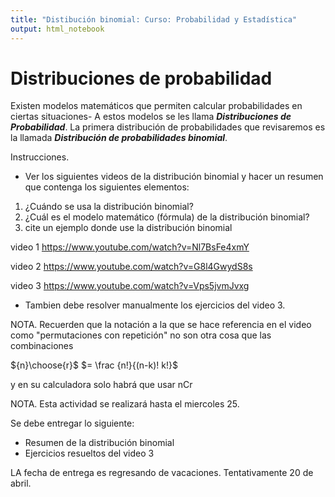 ```yaml
---
title: "Distibución binomial: Curso: Probabilidad y Estadística"
output: html_notebook
---
```


# Distribuciones de probabilidad

Existen modelos matemáticos que permiten calcular probabilidades en ciertas situaciones- A estos modelos se les llama ***Distribuciones de Probabilidad***. La primera distribución de probabilidades que revisaremos es la llamada ***Distribución de probabilidades binomial***.

Instrucciones.

* Ver los siguientes videos de la distribución binomial y hacer un resumen que contenga los siguientes elementos:
1. ¿Cuándo se usa la distribución binomial?
2. ¿Cuál es el modelo matemático (fórmula) de la distribución binomial?
3. cite un ejemplo donde use la distribución binomial


video 1
https://www.youtube.com/watch?v=Nl7BsFe4xmY

video 2
https://www.youtube.com/watch?v=G8l4GwydS8s

video 3
https://www.youtube.com/watch?v=Vps5jvmJvxg

* Tambien debe resolver manualmente los ejercicios del video 3.




NOTA. Recuerden que la notación a la que se hace referencia en el video como "permutaciones con repetición" no son otra cosa que las combinaciones

${n}\choose{r}$ $= \frac {n!}{(n-k)! k!}$ 

y en su calculadora solo habrá que usar nCr


NOTA. Esta actividad se realizará hasta el miercoles 25.

Se debe entregar lo siguiente:
* Resumen de la distribución binomial
* Ejercicios resueltos del video 3

LA fecha de entrega es regresando de vacaciones. Tentativamente 20 de abril.



